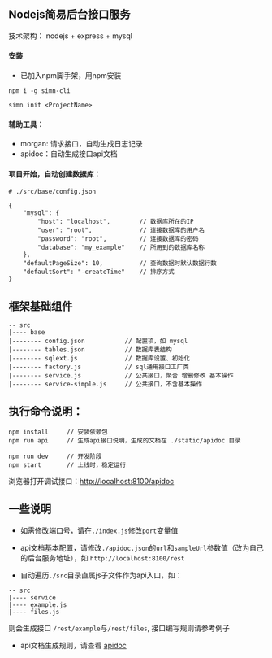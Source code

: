 ## Nodejs简易后台接口服务

技术架构： nodejs + express + mysql

#### 安装

* 已加入npm脚手架，用npm安装
```base
npm i -g simn-cli

simn init <ProjectName>
```


#### 辅助工具：

* morgan: 请求接口，自动生成日志记录
* apidoc：自动生成接口api文档


#### 项目开始，自动创建数据库：
```base
# ./src/base/config.json

{
    "mysql": {
        "host": "localhost",        // 数据库所在的IP
        "user": "root",             // 连接数据库的用户名
        "password": "root",         // 连接数据库的密码
        "database": "my_example"    // 所用到的数据库名称
    },
    "defaultPageSize": 10,          // 查询数据时默认数据行数
    "defaultSort": "-createTime"    // 排序方式
}
```

## 框架基础组件
```base
-- src
|---- base
|-------- config.json           // 配置项，如 mysql
|-------- tables.json           // 数据库表结构
|-------- sqlext.js             // 数据库设置、初始化
|-------- factory.js            // sql通用接口工厂类
|-------- service.js            // 公共接口，聚合 增删修改 基本操作
|-------- service-simple.js     // 公共接口，不含基本操作
```

## 执行命令说明：
```base
npm install     // 安装依赖包
npm run api     // 生成api接口说明，生成的文档在 ./static/apidoc 目录

npm run dev     // 开发阶段
npm start       // 上线时，稳定运行
```

浏览器打开调试接口：[http://localhost:8100/apidoc](http://localhost:8100/apidoc)

## 一些说明

* 如需修改端口号，请在`./index.js`修改`port`变量值

* api文档基本配置，请修改`./apidoc.json`的`url`和`sampleUrl`参数值（改为自己的后台服务地址），如 `http://localhost:8100/rest`

* 自动遍历`./src`目录直属js子文件作为api入口，如：
```
-- src
|---- service
|---- example.js
|---- files.js
```
则会生成接口 `/rest/example`与`/rest/files`, 接口编写规则请参考例子

* api文档生成规则，请查看 [apidoc](http://apidocjs.com/)
